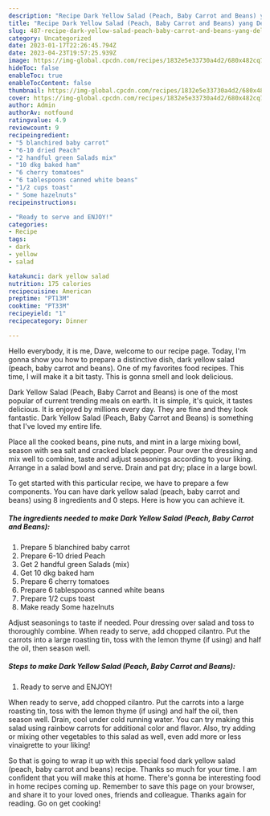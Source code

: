 ```yaml
---
description: "Recipe Dark Yellow Salad (Peach, Baby Carrot and Beans) yang Delicious"
title: "Recipe Dark Yellow Salad (Peach, Baby Carrot and Beans) yang Delicious"
slug: 487-recipe-dark-yellow-salad-peach-baby-carrot-and-beans-yang-delicious
category: Uncategorized
date: 2023-01-17T22:26:45.794Z
date: 2023-04-23T19:57:25.939Z
image: https://img-global.cpcdn.com/recipes/1832e5e33730a4d2/680x482cq70/dark-yellow-salad-peach-baby-carrot-and-beans-recipe-main-photo.jpg
hideToc: false
enableToc: true
enableTocContent: false
thumbnail: https://img-global.cpcdn.com/recipes/1832e5e33730a4d2/680x482cq70/dark-yellow-salad-peach-baby-carrot-and-beans-recipe-main-photo.jpg
cover: https://img-global.cpcdn.com/recipes/1832e5e33730a4d2/680x482cq70/dark-yellow-salad-peach-baby-carrot-and-beans-recipe-main-photo.jpg
author: Admin
authorAv: notfound
ratingvalue: 4.9
reviewcount: 9
recipeingredient:
- "5 blanchired baby carrot"
- "6-10 dried Peach"
- "2 handful green Salads mix"
- "10 dkg baked ham"
- "6 cherry tomatoes"
- "6 tablespoons canned white beans"
- "1/2 cups toast"
- " Some hazelnuts"
recipeinstructions:

- "Ready to serve and ENJOY!"
categories:
- Recipe
tags:
- dark
- yellow
- salad

katakunci: dark yellow salad 
nutrition: 175 calories
recipecuisine: American
preptime: "PT13M"
cooktime: "PT33M"
recipeyield: "1"
recipecategory: Dinner

---
```



Hello everybody, it is me, Dave, welcome to our recipe page. Today, I'm gonna show you how to prepare a distinctive dish, dark yellow salad (peach, baby carrot and beans). One of my favorites food recipes. This time, I will make it a bit tasty. This is gonna smell and look delicious.

Dark Yellow Salad (Peach, Baby Carrot and Beans) is one of the most popular of current trending meals on earth. It is simple, it's quick, it tastes delicious. It is enjoyed by millions every day. They are fine and they look fantastic. Dark Yellow Salad (Peach, Baby Carrot and Beans) is something that I've loved my entire life.

Place all the cooked beans, pine nuts, and mint in a large mixing bowl, season with sea salt and cracked black pepper. Pour over the dressing and mix well to combine, taste and adjust seasonings according to your liking. Arrange in a salad bowl and serve. Drain and pat dry; place in a large bowl.


To get started with this particular recipe, we have to prepare a few components. You can have dark yellow salad (peach, baby carrot and beans) using 8 ingredients and 0 steps. Here is how you can achieve it.

<!--inarticleads1-->

##### The ingredients needed to make Dark Yellow Salad (Peach, Baby Carrot and Beans):

1. Prepare 5 blanchired baby carrot
1. Prepare 6-10 dried Peach
1. Get 2 handful green Salads (mix)
1. Get 10 dkg baked ham
1. Prepare 6 cherry tomatoes
1. Prepare 6 tablespoons canned white beans
1. Prepare 1/2 cups toast
1. Make ready  Some hazelnuts


Adjust seasonings to taste if needed. Pour dressing over salad and toss to thoroughly combine. When ready to serve, add chopped cilantro. Put the carrots into a large roasting tin, toss with the lemon thyme (if using) and half the oil, then season well. 

<!--inarticleads2-->

##### Steps to make Dark Yellow Salad (Peach, Baby Carrot and Beans):


1. Ready to serve and ENJOY!

When ready to serve, add chopped cilantro. Put the carrots into a large roasting tin, toss with the lemon thyme (if using) and half the oil, then season well. Drain, cool under cold running water. You can try making this salad using rainbow carrots for additional color and flavor. Also, try adding or mixing other vegetables to this salad as well, even add more or less vinaigrette to your liking! 

So that is going to wrap it up with this special food dark yellow salad (peach, baby carrot and beans) recipe. Thanks so much for your time. I am confident that you will make this at home. There's gonna be interesting food in home recipes coming up. Remember to save this page on your browser, and share it to your loved ones, friends and colleague. Thanks again for reading. Go on get cooking!
